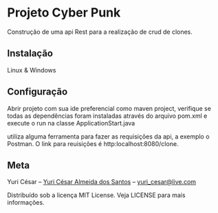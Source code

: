 # Projeto Cyber Punk

Construção de uma api Rest para a realização de crud de clones.

## Instalação
Linux & Windows

## Configuração
Abrir projeto com sua ide preferencial como maven project, verifique se todas as dependências foram instaladas através do arquivo pom.xml  e execute o run na classe ApplicationStart.java

utiliza alguma ferramenta para fazer as requisições da api, a exemplo o Postman. O link para reuisições é http:localhost:8080/clone.

## Meta
Yuri César – [Yuri César Almeida dos Santos](https://www.linkedin.com/in/...) – yuri_cesar@live.com

Distribuído sob a licença MIT License. Veja LICENSE para mais informações.
